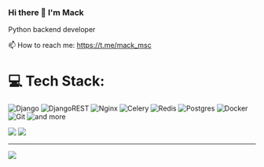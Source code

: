 ### Hi there 👋 I'm Mack

Python backend developer

📫 How to reach me: https://t.me/mack_msc

# 💻 Tech Stack:
![Django](https://img.shields.io/badge/django-%23092E20.svg?style=for-the-badge&logo=django&logoColor=white) ![DjangoREST](https://img.shields.io/badge/DJANGO-REST-ff1709?style=for-the-badge&logo=django&logoColor=white&color=ff1709&labelColor=gray) ![Nginx](https://img.shields.io/badge/nginx-%23009639.svg?style=for-the-badge&logo=nginx&logoColor=white) ![Celery](https://camo.githubusercontent.com/922b92a953da5e4a6bcd1d842c5a5ef25cea8c9e6b0707314826db01d532f54e/68747470733a2f2f696d672e736869656c64732e696f2f62616467652f63656c6572792d2532333337383134412e7376673f267374796c653d666f722d7468652d6261646765266c6f676f3d63656c657279266c6f676f436f6c6f723d7768697465) ![Redis](https://img.shields.io/badge/redis-%23DD0031.svg?style=for-the-badge&logo=redis&logoColor=white) ![Postgres](https://img.shields.io/badge/postgres-%23316192.svg?style=for-the-badge&logo=postgresql&logoColor=white) ![Docker](https://img.shields.io/badge/docker-%230db7ed.svg?style=for-the-badge&logo=docker&logoColor=white) ![Git](https://img.shields.io/badge/git-%230db7ed.svg?style=for-the-badge&logo=git&logoColor=red) ![and more](https://img.shields.io/badge/and%20more-%230db7ed.svg?style=for-the-badge&logo=and_more&logoColor=white)


![](https://github-readme-streak-stats.herokuapp.com/?user=rublock&theme=dark&hide_border=false)
![](https://github-readme-stats.vercel.app/api/top-langs/?username=rublock&theme=dark&hide_border=false&include_all_commits=true&count_private=false&layout=compact)

---
[![](https://visitcount.itsvg.in/api?id=rublock&icon=0&color=0)](https://visitcount.itsvg.in)

<!-- Proudly created with GPRM ( https://gprm.itsvg.in ) -->
